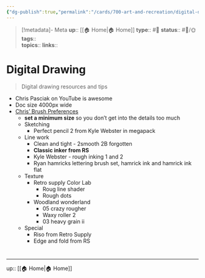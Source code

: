 ```yaml
---
{"dg-publish":true,"permalink":"/cards/700-art-and-recreation/digital-drawing/","title":"Digital Drawing"}
---
```


> [!metadata]- Meta
> **up**:: [[🏠 Home\|🏠 Home]]
> **type**:: #📝 
> **status**:: #📝/🌞
> **tags**::  
> **topics**:: 
> **links**::


# Digital Drawing

> Digital drawing resources and tips

- Chris Pasciak on YouTube is awesome
- Doc size 4000px wide
- [Chris’ Brush Preferences](https://youtu.be/YDDjAxhLbuQ?si=iyN4tiHBkywnR9yp)
	- **set a minimum size** so you don’t get into the details too much
	- Sketching
		- Perfect pencil 2 from Kyle Webster in megapack
	- Line work
		- Clean and tight - 2smooth 2B forgotten
		- **Classic inker from RS**
		- Kyle Webster - rough inking 1 and 2
		- Ryan hamricks lettering brush set, hamrick ink and hamrick ink flat
	- Texture
		- Retro supply Color Lab
			- Roug line shader
			- Rough dots
		- Woodland wonderland
			- 05 crazy rougher 
			- Waxy roller 2
			- 03 heavy grain ii 
	- Special
		- Riso from Retro Supply
		- Edge and fold from RS

# 

---
up:: [[🏠 Home\|🏠 Home]]

